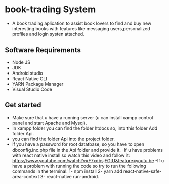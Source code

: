 ﻿# book-trading System
  - A book trading aplication to assist book lovers to find and buy new interesting books with features like messaging users,personalized profiles and login systen attached.
 
 ## Software Requirements
- Node JS
- JDK
- Android studio
- React Native CLI
- YARN Package Manager
- Visual Studio Code
 
 ## Get started
- Make sure that u have a running server (u can install xampp control panel and start Apache and Mysql).
- In xampp folder you can find the folder htdocs so, into this folder Add folder Api. 
- you can find the folder Api into the project folder.
- if you have a password for root datatbase, so you have to open dbconfig.inc.php file in the Api folder and provide it.
-If u have problems with react native install so watch this video and follow it:
 https://www.youtube.com/watch?v=F7xdbsjFGtU&feature=youtu.be
-If u have a problem with running the code so try to run the following commands in the terminal:
1- npm install
2- yarn add react-native-safe-area-context
3- react-native run-android.


